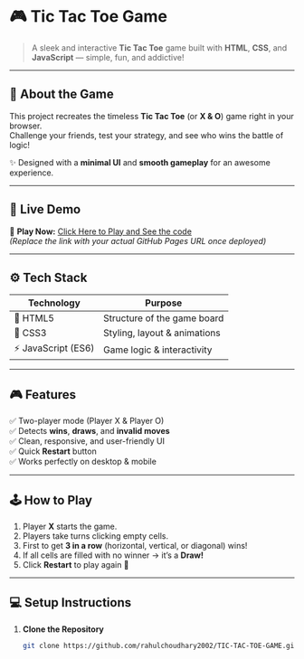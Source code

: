 # 🎮 Tic Tac Toe Game  

> A sleek and interactive **Tic Tac Toe** game built with **HTML**, **CSS**, and **JavaScript** — simple, fun, and addictive!

---

## 🧠 About the Game
This project recreates the timeless **Tic Tac Toe** (or **X & O**) game right in your browser.  
Challenge your friends, test your strategy, and see who wins the battle of logic!  

✨ Designed with a **minimal UI** and **smooth gameplay** for an awesome experience.

---

## 🚀 Live Demo
🎯 **Play Now:** [Click Here to Play and See the code](https://codepen.io/rahulchoudhary2002/pen/EaPWWVz)  
*(Replace the link with your actual GitHub Pages URL once deployed)*  

---

## ⚙️ Tech Stack
| Technology | Purpose |
|-------------|----------|
| 🧱 HTML5 | Structure of the game board |
| 🎨 CSS3 | Styling, layout & animations |
| ⚡ JavaScript (ES6) | Game logic & interactivity |

---

## 🎮 Features
✅ Two-player mode (Player X & Player O)  
✅ Detects **wins**, **draws**, and **invalid moves**  
✅ Clean, responsive, and user-friendly UI  
✅ Quick **Restart** button  
✅ Works perfectly on desktop & mobile  

---

## 🕹️ How to Play
1. Player **X** starts the game.  
2. Players take turns clicking empty cells.  
3. First to get **3 in a row** (horizontal, vertical, or diagonal) wins!  
4. If all cells are filled with no winner → it’s a **Draw!**  
5. Click **Restart** to play again 🎯  

---

## 💻 Setup Instructions

1. **Clone the Repository**
   ```bash
   git clone https://github.com/rahulchoudhary2002/TIC-TAC-TOE-GAME.git
